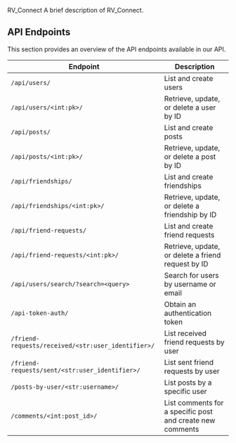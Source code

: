 RV_Connect
A brief description of RV_Connect.

## API Endpoints

This section provides an overview of the API endpoints available in our API.

| Endpoint                              | Description                                   |
| ------------------------------------- | --------------------------------------------- |
| `/api/users/`                         | List and create users                         |
| `/api/users/<int:pk>/`                | Retrieve, update, or delete a user by ID     |
| `/api/posts/`                         | List and create posts                         |
| `/api/posts/<int:pk>/`                | Retrieve, update, or delete a post by ID     |
| `/api/friendships/`                   | List and create friendships                   |
| `/api/friendships/<int:pk>/`          | Retrieve, update, or delete a friendship by ID |
| `/api/friend-requests/`               | List and create friend requests               |
| `/api/friend-requests/<int:pk>/`      | Retrieve, update, or delete a friend request by ID |
| `/api/users/search/?search=<query>`   | Search for users by username or email         |
| `/api-token-auth/`                    | Obtain an authentication token                |
| `/friend-requests/received/<str:user_identifier>/` | List received friend requests by user |
| `/friend-requests/sent/<str:user_identifier>/`     | List sent friend requests by user     |
| `/posts-by-user/<str:username>/`      | List posts by a specific user                |
| `/comments/<int:post_id>/`            | List comments for a specific post and create new comments |
